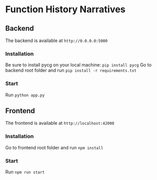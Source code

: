 # Function History Narratives

## Backend

The backend is available at `http://0.0.0.0:5000`

### Installation

Be sure to install pycg on your local machine: `pip install pycg`
Go to backend root folder and run `pip install -r requirements.txt`

### Start

Run `python app.py`


## Frontend

The frontend is available at `http://localhost:42000`

### Installation

Go to frontend root folder and run `npm install`

### Start

Run `npm run start`
